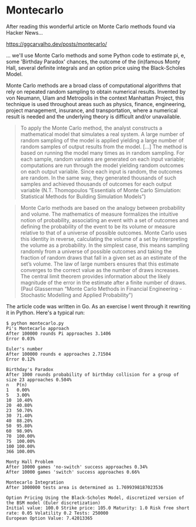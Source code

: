 # Montecarlo
After reading this wonderful article on Monte Carlo methods found via Hacker News...

https://ggcarvalho.dev/posts/montecarlo/

... we'll use Monte Carlo methods and some Python code to estimate pi, e, some 'Birthday Paradox' chances, the outcome of the (in)famous Monty Hall, several definite integrals and an option price using the Black-Scholes Model.

Monte Carlo methods are a broad class of computational algorithms that rely on repeated random sampling to obtain numerical results. Invented by von Neumann, Ulam and Metropolis in the context Manhattan Project, this technique is used throughout areas such as physics, finance, engineering, project management, insurance, and transportation, where a numerical result is needed and the underlying theory is difficult and/or unavailable.

>To apply the Monte Carlo method, the analyst constructs a mathematical model that simulates a real system. A large number of random sampling of the model is applied yielding a large number of random samples of output results from the model. […] The method is based on running the model many times as in random sampling. For each sample, random variates are generated on each input variable; computations are run through the model yielding random outcomes on each output variable. Since each input is random, the outcomes are random. In the same way, they generated thousands of such samples and achieved thousands of outcomes for each output variable (N.T. Thomopoulos “Essentials of Monte Carlo Simulation: Statistical Methods for Building Simulation Models”)

>Monte Carlo methods are based on the analogy between probability and volume. The mathematics of measure formalizes the intuitive notion of probability, associating an event with a set of outcomes and defining the probability of the event to be its volume or measure relative to that of a universe of possible outcomes. Monte Carlo uses this identity in reverse, calculating the volume of a set by interpreting the volume as a probability. In the simplest case, this means sampling randomly from a universe of possible outcomes and taking the fraction of random draws that fall in a given set as an estimate of the set’s volume. The law of large numbers ensures that this estimate converges to the correct value as the number of draws increases. The central limit theorem provides information about the likely magnitude of the error in the estimate after a finite number of draws. (Paul Glasserman “Monte Carlo Methods in Financial Engineering - Stochastic Modelling and Applied Probability")

The article code was written in Go. As an exercise I went through it rewriting it in Python. Here's a typical run:

```
$ python montecarlo.py
Pi's Montecarlo approach
After 100000 rounds Pi approaches 3.1406
Error 0.03%

Euler's number
After 100000 rounds e approaches 2.71504
Error 0.12%

Birthday's Paradox
After 1000 rounds probability of birthday collision for a group of size 23 approaches 0.504%
n	P(n)
1	0.00%
5	3.00%
10	10.40%
20	40.80%
23	50.70%
30	71.40%
40	88.20%
50	95.80%
60	98.90%
70	100.00%
75	100.00%
100	100.00%
366	100.00%

Monty Hall Problem
After 10000 games 'no-switch' success approaches 0.34%
After 10000 games 'switch' success approaches 0.66%

Montecarlo Integration
After 1000000 tests area is determined as 1.7699398187023536

Option Pricing Using the Black-Scholes Model, discretized version of the BSM model (Euler discretization)
Initial value: 100.0 Strike price: 105.0 Maturity: 1.0 Risk free short rate: 0.05 Volatility 0.2 Tests: 250000
European Option Value: 7.42013365
```
